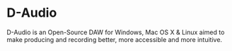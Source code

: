 # D-Audio
D-Audio is an Open-Source DAW for Windows, Mac OS X &amp; Linux aimed to make producing and recording better, more accessible and more intuitive.
